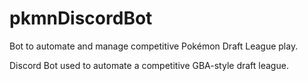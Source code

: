 # pkmnDiscordBot
Bot to automate and manage competitive Pokémon Draft League play.

Discord Bot used to automate a competitive GBA-style draft league.
